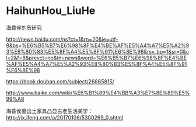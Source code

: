 # HaihunHou_LiuHe
海昏侯刘贺研究


http://news.baidu.com/ns?ct=1&rn=20&ie=utf-8&bs=%E6%B5%B7%E6%98%8F%E4%BE%AF%E5%A4%A7%E5%A2%93%E8%80%83%E5%8F%A4%E5%8F%91%E6%8E%98&rsv_bp=1&sr=0&cl=2&f=8&prevct=no&tn=news&word=%E6%B5%B7%E6%98%8F%E4%BE%AF%E5%A4%A7%E5%A2%93%E8%80%83%E5%8F%A4%E5%8F%91%E6%8E%98

https://book.douban.com/subject/26865815/

http://www.baike.com/wiki/%E6%B1%89%E4%BB%A3%E7%8E%89%E5%99%A8

海昏侯墓出土家具凸显古老生活美学：
http://jx.ifeng.com/a/20170106/5300269_0.shtml
